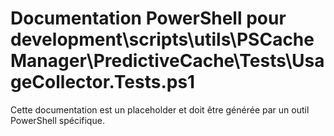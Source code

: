 # Documentation PowerShell pour development\scripts\utils\PSCacheManager\PredictiveCache\Tests\UsageCollector.Tests.ps1

Cette documentation est un placeholder et doit être générée par un outil PowerShell spécifique.
